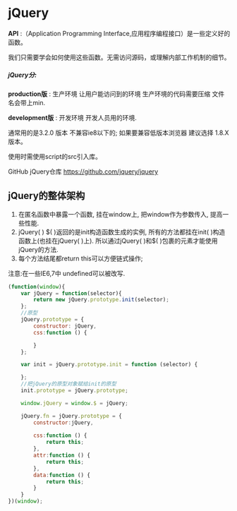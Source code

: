 # jQuery

**API** :（Application Programming Interface,应用程序编程接口）是一些定义好的函数。

我们只需要学会如何使用这些函数。无需访问源码，或理解内部工作机制的细节。

##### jQuery分:
**production版** :  生产环境  让用户能访问到的环境   生产环境的代码需要压缩 文件名会带上min.

**development版** : 开发环境  开发人员用的环境.

通常用的是3.2.0 版本 不兼容ie8以下的; 如果要兼容低版本浏览器 建议选择 1.8.X 版本。

使用时需使用script的src引入库。

GitHub jQuery仓库 https://github.com/jquery/jquery

## jQuery的整体架构
1. 在匿名函数中暴露一个函数, 挂在window上, 把window作为参数传入, 提高一些性能.
2. jQuery( ) \$( )返回的是init构造函数生成的实例, 所有的方法都挂在init( )构造函数上(也挂在jQuery( )上). 所以通过jQuery( )和$( )包裹的元素才能使用jQuery的方法.
3. 每个方法结尾都return this可以方便链式操作;

注意:在一些IE6,7中 undefined可以被改写.
```js
(function(window){
	var jQuery = function(selector){
		return new jQuery.prototype.init(selector);
	};
	//原型
	jQuery.prototype = {
		constructor: jQuery,
		css:function () {

		}
	};

	var init = jQuery.prototype.init = function (selector) {

	};
	//把jQuery的原型对象赋给init的原型
	init.prototype = jQuery.prototype;

	window.jQuery = window.$ = jQuery;

	jQuery.fn = jQuery.prototype = {
		constructor:jQuery,
		
		css:function () {
			return this;
		},
		attr:function () {
			return this;
		},
		data:function () {
			return this;
		}
	}
})(window);
```
